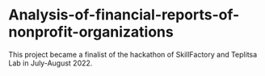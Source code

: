 # Analysis-of-financial-reports-of-nonprofit-organizations
This project became a finalist of the hackathon of SkillFactory and Teplitsa Lab in July-August 2022.
